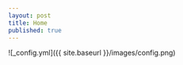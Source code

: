 ```yaml
---
layout: post
title: Home
published: true
---
```




![_config.yml]({{ site.baseurl }}/images/config.png)
